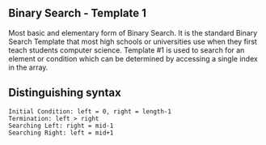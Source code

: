 ## Binary Search - Template 1
Most basic and elementary form of Binary Search. It is the standard Binary Search Template that most high schools or universities use when they first teach students computer science. Template #1 is used to search for an element or condition which can be determined by accessing a single index in the array.


## Distinguishing syntax
    Initial Condition: left = 0, right = length-1
    Termination: left > right
    Searching Left: right = mid-1
    Searching Right: left = mid+1

